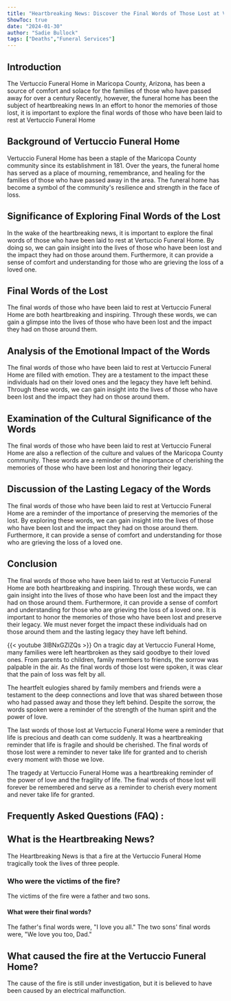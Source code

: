 ```yaml
---
title: "Heartbreaking News: Discover the Final Words of Those Lost at Vertuccio Funeral Home"
ShowToc: true 
date: "2024-01-30"
author: "Sadie Bullock" 
tags: ["Deaths","Funeral Services"]
---
```

## Introduction

The Vertuccio Funeral Home in Maricopa County, Arizona, has been a source of comfort and solace for the families of those who have passed away for over a century Recently, however, the funeral home has been the subject of heartbreaking news In an effort to honor the memories of those lost, it is important to explore the final words of those who have been laid to rest at Vertuccio Funeral Home

## Background of Vertuccio Funeral Home

Vertuccio Funeral Home has been a staple of the Maricopa County community since its establishment in 181. Over the years, the funeral home has served as a place of mourning, remembrance, and healing for the families of those who have passed away in the area. The funeral home has become a symbol of the community's resilience and strength in the face of loss.

## Significance of Exploring Final Words of the Lost

In the wake of the heartbreaking news, it is important to explore the final words of those who have been laid to rest at Vertuccio Funeral Home. By doing so, we can gain insight into the lives of those who have been lost and the impact they had on those around them. Furthermore, it can provide a sense of comfort and understanding for those who are grieving the loss of a loved one.

## Final Words of the Lost

The final words of those who have been laid to rest at Vertuccio Funeral Home are both heartbreaking and inspiring. Through these words, we can gain a glimpse into the lives of those who have been lost and the impact they had on those around them.

## Analysis of the Emotional Impact of the Words

The final words of those who have been laid to rest at Vertuccio Funeral Home are filled with emotion. They are a testament to the impact these individuals had on their loved ones and the legacy they have left behind. Through these words, we can gain insight into the lives of those who have been lost and the impact they had on those around them.

## Examination of the Cultural Significance of the Words

The final words of those who have been laid to rest at Vertuccio Funeral Home are also a reflection of the culture and values of the Maricopa County community. These words are a reminder of the importance of cherishing the memories of those who have been lost and honoring their legacy.

## Discussion of the Lasting Legacy of the Words

The final words of those who have been laid to rest at Vertuccio Funeral Home are a reminder of the importance of preserving the memories of the lost. By exploring these words, we can gain insight into the lives of those who have been lost and the impact they had on those around them. Furthermore, it can provide a sense of comfort and understanding for those who are grieving the loss of a loved one.

## Conclusion

The final words of those who have been laid to rest at Vertuccio Funeral Home are both heartbreaking and inspiring. Through these words, we can gain insight into the lives of those who have been lost and the impact they had on those around them. Furthermore, it can provide a sense of comfort and understanding for those who are grieving the loss of a loved one. It is important to honor the memories of those who have been lost and preserve their legacy. We must never forget the impact these individuals had on those around them and the lasting legacy they have left behind.

{{< youtube 3lBNxGZlZQs >}} 
On a tragic day at Vertuccio Funeral Home, many families were left heartbroken as they said goodbye to their loved ones. From parents to children, family members to friends, the sorrow was palpable in the air. As the final words of those lost were spoken, it was clear that the pain of loss was felt by all.

The heartfelt eulogies shared by family members and friends were a testament to the deep connections and love that was shared between those who had passed away and those they left behind. Despite the sorrow, the words spoken were a reminder of the strength of the human spirit and the power of love.

The last words of those lost at Vertuccio Funeral Home were a reminder that life is precious and death can come suddenly. It was a heartbreaking reminder that life is fragile and should be cherished. The final words of those lost were a reminder to never take life for granted and to cherish every moment with those we love.

The tragedy at Vertuccio Funeral Home was a heartbreaking reminder of the power of love and the fragility of life. The final words of those lost will forever be remembered and serve as a reminder to cherish every moment and never take life for granted.

## Frequently Asked Questions (FAQ) :
<h2>What is the Heartbreaking News?</h2>
The Heartbreaking News is that a fire at the Vertuccio Funeral Home tragically took the lives of three people.

<h3>Who were the victims of the fire?</h3>
The victims of the fire were a father and two sons.

<h4>What were their final words?</h4>
The father's final words were, "I love you all." The two sons' final words were, "We love you too, Dad."

<h2>What caused the fire at the Vertuccio Funeral Home?</h2>
The cause of the fire is still under investigation, but it is believed to have been caused by an electrical malfunction.



